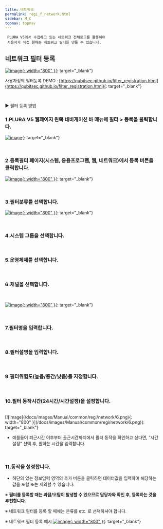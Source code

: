 ```yaml
---
title: 네트워크
permalink: regi_f_network.html
sidebar: M_C
topnav: topnav
---
```


     PLURA V5에서 수집하고 있는 네트워크 전체로그를 활용하여
     사용자가 직접 원하는 네트워크 필터를 만들 수 있습니다.

## 네트워크 필터 등록

[![image](/docs/images/Manual/common/regi/network/1.png){: width="800" }](/docs/images/Manual/common/regi/network/1.png){: target="_blank"}


사용자정의 필터등록 DEMO : [https://qubitsec.github.io/filter_registration.html](https://qubitsec.github.io/filter_registration.html){: target="_blank"}

<br />

▶ 필터 등록 방법

### 1.PLURA V5 웹페이지 왼쪽 네비게이션 바 메뉴에 필터 > 등록을 클릭합니다.
[![image](/docs/images/Manual/common/regi/network/2.png)](/docs/images/Manual/common/regi/network/2.png){: target="_blank"}

<br />

### 2.등록필터 페이지(시스템, 응용프로그램, 웹, 네트워크)에서 등록 버튼을 클릭합니다.
[![image](/docs/images/Manual/common/regi/network/3.png){: width="800" }](/docs/images/Manual/common/regi/network/3.png){: target="_blank"}

<br />

### 3.필터분류를 선택합니다.
[![image](/docs/images/Manual/common/regi/network/4.png){: width="800" }](/docs/images/Manual/common/regi/network/4.png){: target="_blank"}

<br />

### 4.시스템 그룹을 선택합니다.

<br />

### 5.운영체제를 선택합니다.

<br />

### 6.채널을 선택합니다.
<br />

[![image](/docs/images/Manual/common/regi/network/5.png){: width="800" }](/docs/images/Manual/common/regi/network/5.png){: target="_blank"}

<br />

### 7.필터명을 입력합니다.

<br />

### 8.필터설명을 입력합니다.

<br />

### 9.필터위험도(높음/중간/낮음)를 지정합니다.

<br />

### 10.필터 동작시간(24시간/시간설정)을 설정합니다.

<br />
[![image](/docs/images/Manual/common/regi/network/6.png){: width="800" }](/docs/images/Manual/common/regi/network/6.png){: target="_blank"}

- 예를들어 퇴근시간 이후부터 출근시간까지에서 필터 동작을 확인하고 싶다면, “시간설정” 선택 후, 원하는 시간을 입력합니다.

<br />

### 11.동작을 설정합니다.
- 하단의 있는 정보입력 영역의 추가 버튼을 클릭하면 데이터값을 입력하여 해당하는 값을 포함 또는 제외할 수 있습니다.

※ **필터를 등록할 때는 과탐/오탐이 발생할 수 있으므로 담당자와 확인 후, 등록하는 것을 추천합니다.**

※ 네트워크 필터를 등록 할 때에는 분류를 etc. 로 선택하셔야 합니다.

※ 네트워크 필터 등록 예시
[![image](/docs/images/Manual/common/regi/network/7.png){: width="800" }](/docs/images/Manual/common/regi/network/7.png){: target="_blank"}


 